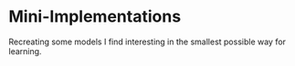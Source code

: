 # Mini-Implementations
Recreating some models I find interesting in the smallest possible way for learning. 
